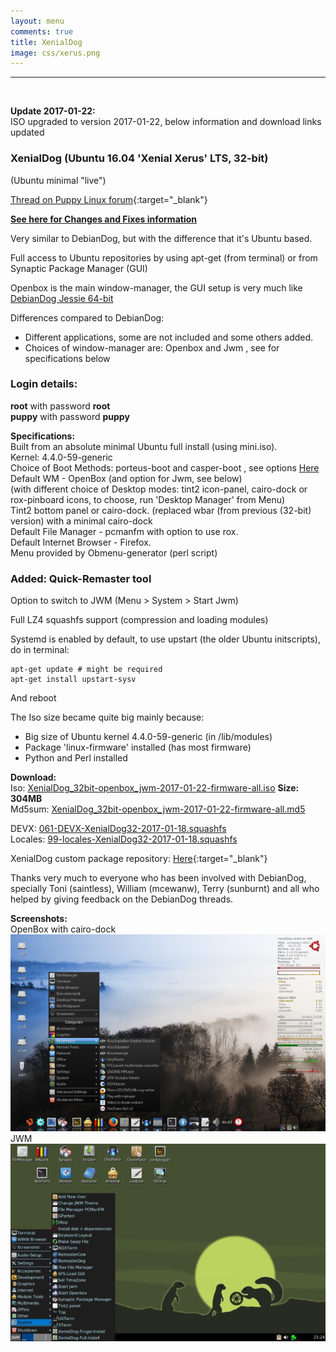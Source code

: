 ```yaml
---
layout: menu
comments: true
title: XenialDog
image: css/xerus.png
---
```


---
<br>

**Update 2017-01-22:**   
ISO upgraded to version 2017-01-22, below information and download links updated

### XenialDog (Ubuntu 16.04 'Xenial Xerus' LTS, 32-bit)
(Ubuntu minimal "live")

[Thread on Puppy Linux forum](http://murga-linux.com/puppy/viewtopic.php?t=106696){:target="_blank"}   

**[See here for Changes and Fixes information](http://murga-linux.com/puppy/viewtopic.php?p=901549#901549)**   

Very similar to DebianDog, but with the difference that it's Ubuntu based.

Full access to Ubuntu repositories by using apt-get (from terminal) or from Synaptic Package Manager (GUI)

Openbox is the main window-manager, the GUI setup is very much like [DebianDog Jessie 64-bit](zz02debiandog64.html)

Differences compared to DebianDog:
    
- Different applications, some are not included and some others added.    
- Choices of window-manager are: Openbox and Jwm , see for specifications below    

### Login details:    
**root** with password **root**        
**puppy** with password **puppy**    

**Specifications:**    
Built from an absolute minimal Ubuntu full install (using mini.iso).    
Kernel: 4.4.0-59-generic    
Choice of Boot Methods: porteus-boot and casper-boot , see options [Here](https://github.com/DebianDog/xenialdog/wiki)   
Default WM - OpenBox (and option for Jwm, see below)    
(with different choice of Desktop modes: tint2 icon-panel, cairo-dock or rox-pinboard icons, to choose, run 'Desktop Manager' from Menu)    
Tint2 bottom panel or cairo-dock.
(replaced wbar (from previous (32-bit) version) with a minimal cairo-dock       
Default File Manager - pcmanfm with option to use rox.    
Default Internet Browser - Firefox.    
Menu provided by Obmenu-generator (perl script)

### Added: Quick-Remaster tool     
 
Option to switch to JWM (Menu > System > Start Jwm)    

Full LZ4 squashfs support (compression and loading modules)    

Systemd is enabled by default, to use upstart (the older Ubuntu initscripts), do in terminal:
    
```
apt-get update # might be required    
apt-get install upstart-sysv
```    
And reboot    

The Iso size became quite big mainly because:    
- Big size of Ubuntu kernel 4.4.0-59-generic (in /lib/modules)    
- Package 'linux-firmware' installed (has most firmware)        
- Python and Perl installed    

**Download:**    
Iso: [XenialDog_32bit-openbox_jwm-2017-01-22-firmware-all.iso](https://github.com/DebianDog/xenialdog/releases/download/v0.1/XenialDog_32bit-openbox_jwm-2017-01-22-firmware-all.iso) **Size: 304MB**        
Md5sum: [XenialDog_32bit-openbox_jwm-2017-01-22-firmware-all.md5](https://github.com/DebianDog/xenialdog/releases/download/v0.1/XenialDog_32bit-openbox_jwm-2017-01-22-firmware-all.md5)   

DEVX: [061-DEVX-XenialDog32-2017-01-18.squashfs](https://github.com/DebianDog/xenialdog/releases/download/v1.0/061-DEVX-XenialDog-2016-05-21.squashfs)    
Locales: [99-locales-XenialDog32-2017-01-18.squashfs](https://github.com/DebianDog/xenialdog/releases/download/v1.0/99-locales-XenialDog-2016-05-21.squashfs)

XenialDog custom package repository:  [Here](https://debiandog.github.io/xenialdog/Packages/){:target="_blank"}        

Thanks very much to everyone who has been involved with DebianDog, specially Toni (saintless), William (mcewanw), Terry (sunburnt) and all who helped by giving feedback on the DebianDog threads.

**Screenshots:**    
OpenBox with cairo-dock    
![OpenBox](images/xendog32_cairo-dock.png)       
JWM      
![JWM](images/xendog_jwm.jpg) 


